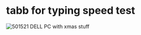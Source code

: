 # tabb for typing speed test
![501521 DELL PC with xmas stuff](https://github.com/Mahmoud46/web_simple_applications/assets/81241007/59715b17-e341-4e1f-85bf-2d4765d1807c)

